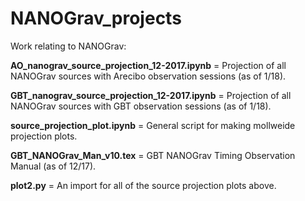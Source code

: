 # NANOGrav_projects
Work relating to NANOGrav:

**AO_nanograv_source_projection_12-2017.ipynb** = Projection of all NANOGrav sources with Arecibo observation sessions (as of 1/18).

**GBT_nanograv_source_projection_12-2017.ipynb** = Projection of all NANOGrav sources with GBT observation sessions (as of 1/18).

**source_projection_plot.ipynb** = General script for making mollweide projection plots.

**GBT_NANOGrav_Man_v10.tex** = GBT NANOGrav Timing Observation Manual (as of 12/17).

**plot2.py** = An import for all of the source projection plots above.



